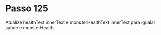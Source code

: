 # Passo 125

Atualize healthText.innerText e monsterHealthText.innerText para igualar saúde e monsterHealth.